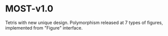 MOST-v1.0
=========

Tetris with new unique design. Polymorphism released at 7 types of figures, implemented from "Figure" interface.
